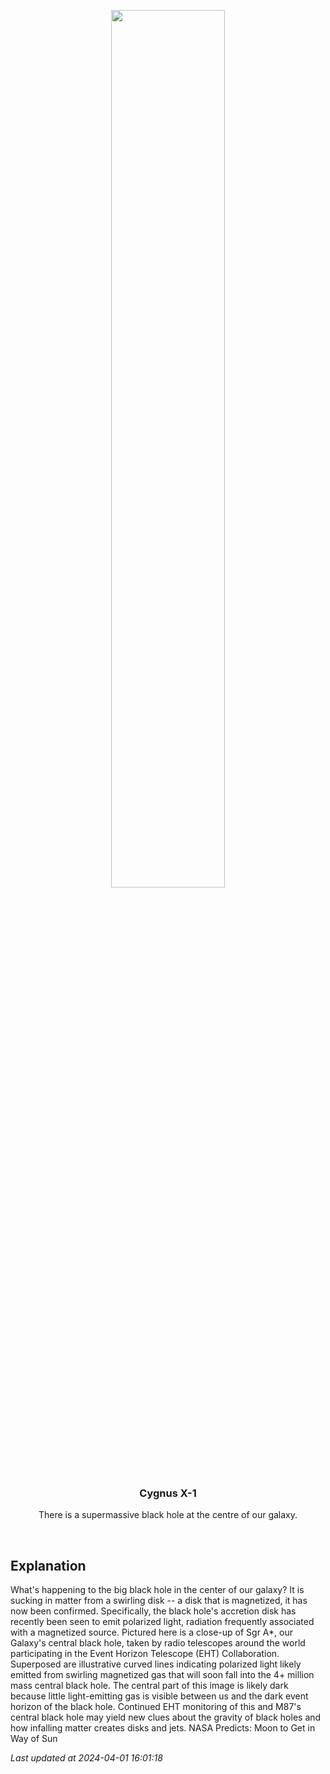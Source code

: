 <p align='center'>
    <img src='https://apod.nasa.gov/apod/image/2404/SagAstarB_EHT_960.jpg' width='60%' />
    <h3 align="center">Cygnus X-1</h3>
    <p align="center">There is a supermassive black hole at the centre of our galaxy.</p>
</p>
<br/>

Explanation
--
What's happening to the big black hole in the center of our galaxy?  It is sucking in matter from a swirling disk -- a disk that is magnetized, it has now been confirmed. Specifically, the black hole's accretion disk has recently been seen to emit polarized light, radiation frequently associated with a magnetized source. Pictured here is a close-up of Sgr A*, our Galaxy's central black hole, taken by radio telescopes around the world participating in the Event Horizon Telescope (EHT) Collaboration.  Superposed are illustrative curved lines indicating polarized light likely emitted from swirling magnetized gas that will soon fall into the 4+ million mass central black hole.  The central part of this image is likely dark because little light-emitting gas is visible between us and the dark event horizon of the black hole.  Continued EHT monitoring of this and M87's central black hole may yield new clues about the gravity of black holes and how infalling matter creates disks and jets.    NASA Predicts:  Moon to Get in Way of Sun


*Last updated at 2024-04-01 16:01:18*
